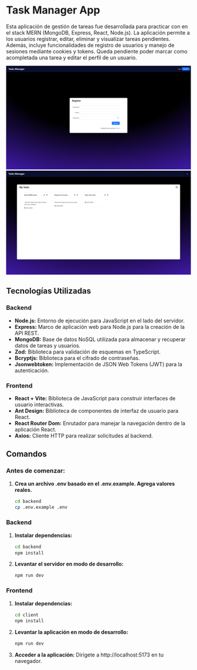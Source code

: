 # Task Manager App

Esta aplicación de gestión de tareas fue desarrollada para practicar con en el stack MERN (MongoDB, Express, React, Node.js). La aplicación permite a los usuarios registrar, editar, eliminar y visualizar tareas pendientes. Además, incluye funcionalidades de registro de usuarios y manejo de sesiones mediante cookies y tokens. Queda pendiente poder marcar como acompletada una tarea y editar el perfil de un usuario.

![Screenshot1 of the app](./photos/1.jpg)
![Screenshot2 of the app](./photos/2.jpg)

## Tecnologías Utilizadas

### Backend

- **Node.js:** Entorno de ejecución para JavaScript en el lado del servidor.
- **Express:** Marco de aplicación web para Node.js para la creación de la API REST.
- **MongoDB:** Base de datos NoSQL utilizada para almacenar y recuperar datos de tareas y usuarios.
- **Zod:** Biblioteca para validación de esquemas en TypeScript.
- **Bcryptjs:** Biblioteca para el cifrado de contraseñas.
- **Jsonwebtoken:** Implementación de JSON Web Tokens (JWT) para la autenticación.

### Frontend

- **React + Vite:** Biblioteca de JavaScript para construir interfaces de usuario interactivas.
- **Ant Design:** Biblioteca de componentes de interfaz de usuario para React.
- **React Router Dom:** Enrutador para manejar la navegación dentro de la aplicación React.
- **Axios:** Cliente HTTP para realizar solicitudes al backend.

## Comandos

### Antes de comenzar:

1. **Crea un archivo .env basado en el .env.example. Agrega valores reales.**
   ```bash
   cd backend
   cp .env.example .env
   ```
   
### Backend

1. **Instalar dependencias:**
   ```bash
   cd backend
   npm install
   ```

2. **Levantar el servidor en modo de desarrollo:**
   ```bash
   npm run dev
   ```

### Frontend

1. **Instalar dependencias:**
   ```bash
   cd client
   npm install
   ```

2. **Levantar la aplicación en modo de desarrollo:**
   ```bash
   npm run dev
   ```

3. **Acceder a la aplicación:**
   Dirígete a http://localhost:5173 en tu navegador.
